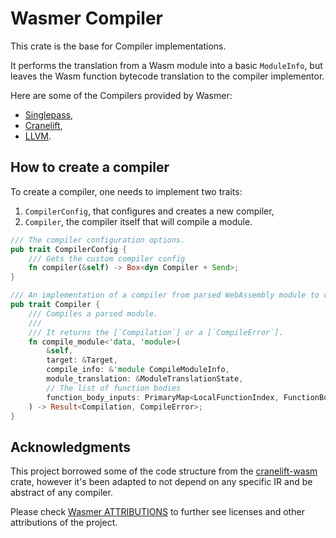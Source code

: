 # Wasmer Compiler

This crate is the base for Compiler implementations.

It performs the translation from a Wasm module into a basic
`ModuleInfo`, but leaves the Wasm function bytecode translation to the
compiler implementor.

Here are some of the Compilers provided by Wasmer:

* [Singlepass](https://github.com/wasmerio/wasmer-reborn/tree/master/lib/compiler-singlepass),
* [Cranelift](https://github.com/wasmerio/wasmer-reborn/tree/master/lib/compiler-cranelift),
* [LLVM](https://github.com/wasmerio/wasmer-reborn/tree/master/lib/compiler-llvm).

## How to create a compiler

To create a compiler, one needs to implement two traits:

1. `CompilerConfig`, that configures and creates a new compiler,
2. `Compiler`, the compiler itself that will compile a module.

```rust
/// The compiler configuration options.
pub trait CompilerConfig {
    /// Gets the custom compiler config
    fn compiler(&self) -> Box<dyn Compiler + Send>;
}

/// An implementation of a compiler from parsed WebAssembly module to compiled native code.
pub trait Compiler {
    /// Compiles a parsed module.
    ///
    /// It returns the [`Compilation`] or a [`CompileError`].
    fn compile_module<'data, 'module>(
        &self,
        target: &Target,
        compile_info: &'module CompileModuleInfo,
        module_translation: &ModuleTranslationState,
        // The list of function bodies
        function_body_inputs: PrimaryMap<LocalFunctionIndex, FunctionBodyData<'data>>,
    ) -> Result<Compilation, CompileError>;
}
```

## Acknowledgments

This project borrowed some of the code structure from the
[cranelift-wasm](https://crates.io/crates/cranelift-wasm) crate,
however it's been adapted to not depend on any specific IR and be
abstract of any compiler.

Please check [Wasmer
ATTRIBUTIONS](https://github.com/wasmerio/wasmer/blob/master/ATTRIBUTIONS.md)
to further see licenses and other attributions of the project.
